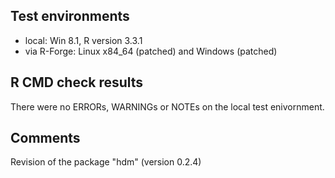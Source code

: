 ## Test environments
* local: Win 8.1, R version 3.3.1
* via R-Forge: Linux x84_64 (patched) and Windows (patched)

## R CMD check results
There were no ERRORs, WARNINGs or NOTEs on the local test enivornment.

## Comments
Revision of the package "hdm" (version 0.2.4)